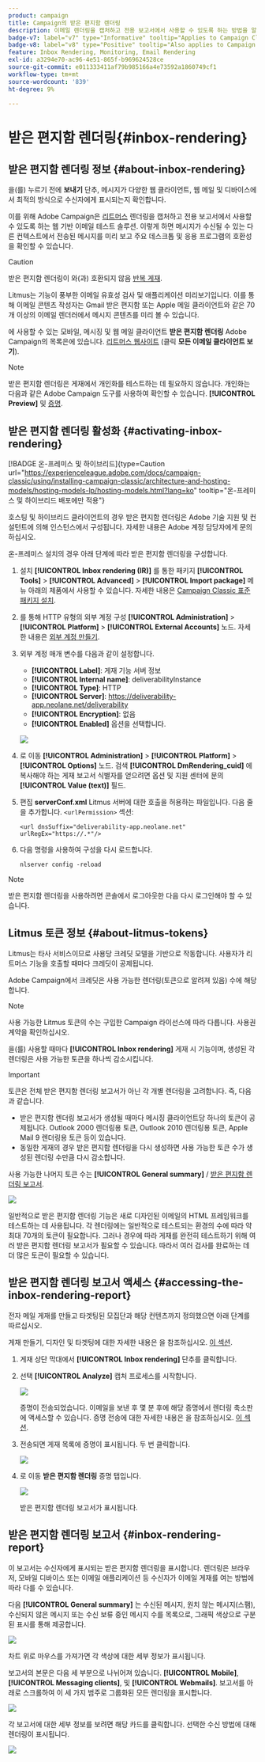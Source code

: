 ```yaml
---
product: campaign
title: Campaign의 받은 편지함 렌더링
description: 이메일 렌더링을 캡처하고 전용 보고서에서 사용할 수 있도록 하는 방법을 알아봅니다
badge-v7: label="v7" type="Informative" tooltip="Applies to Campaign Classic v7"
badge-v8: label="v8" type="Positive" tooltip="Also applies to Campaign v8"
feature: Inbox Rendering, Monitoring, Email Rendering
exl-id: a3294e70-ac96-4e51-865f-b969624528ce
source-git-commit: e011333411af79b985166a4e73592a1860749cf1
workflow-type: tm+mt
source-wordcount: '839'
ht-degree: 9%

---
```


# 받은 편지함 렌더링{#inbox-rendering}



## 받은 편지함 렌더링 정보 {#about-inbox-rendering}

을(를) 누르기 전에 **보내기** 단추, 메시지가 다양한 웹 클라이언트, 웹 메일 및 디바이스에서 최적의 방식으로 수신자에게 표시되는지 확인합니다.

이를 위해 Adobe Campaign은 [리트머스](https://litmus.com/email-testing) 렌더링을 캡처하고 전용 보고서에서 사용할 수 있도록 하는 웹 기반 이메일 테스트 솔루션. 이렇게 하면 메시지가 수신될 수 있는 다른 컨텍스트에서 전송된 메시지를 미리 보고 주요 데스크톱 및 응용 프로그램의 호환성을 확인할 수 있습니다.

>[!CAUTION]
>받은 편지함 렌더링이 와(과) 호환되지 않음 [반복 게재](communication-channels.md#recurring-delivery).

Litmus는 기능이 풍부한 이메일 유효성 검사 및 애플리케이션 미리보기입니다. 이를 통해 이메일 콘텐츠 작성자는 Gmail 받은 편지함 또는 Apple 메일 클라이언트와 같은 70개 이상의 이메일 렌더러에서 메시지 콘텐츠를 미리 볼 수 있습니다.

에 사용할 수 있는 모바일, 메시징 및 웹 메일 클라이언트 **받은 편지함 렌더링** Adobe Campaign의 목록은에 있습니다. [리트머스 웹사이트](https://litmus.com/email-testing) (클릭 **모든 이메일 클라이언트 보기**).

>[!NOTE]
>
>받은 편지함 렌더링은 게재에서 개인화를 테스트하는 데 필요하지 않습니다. 개인화는 다음과 같은 Adobe Campaign 도구를 사용하여 확인할 수 있습니다. **[!UICONTROL Preview]** 및 [증명](steps-validating-the-delivery.md#sending-a-proof).

## 받은 편지함 렌더링 활성화 {#activating-inbox-rendering}

[!BADGE 온-프레미스 및 하이브리드]{type=Caution url="https://experienceleague.adobe.com/docs/campaign-classic/using/installing-campaign-classic/architecture-and-hosting-models/hosting-models-lp/hosting-models.html?lang=ko" tooltip="온-프레미스 및 하이브리드 배포에만 적용"}

호스팅 및 하이브리드 클라이언트의 경우 받은 편지함 렌더링은 Adobe 기술 지원 및 컨설턴트에 의해 인스턴스에서 구성됩니다. 자세한 내용은 Adobe 계정 담당자에게 문의하십시오.

온-프레미스 설치의 경우 아래 단계에 따라 받은 편지함 렌더링을 구성합니다.

1. 설치 **[!UICONTROL Inbox rendering (IR)]** 를 통한 패키지 **[!UICONTROL Tools]** > **[!UICONTROL Advanced]** > **[!UICONTROL Import package]** 메뉴 아래의 제품에서 사용할 수 있습니다. 자세한 내용은 [Campaign Classic 표준 패키지 설치](../../installation/using/installing-campaign-standard-packages.md).
1. 를 통해 HTTP 유형의 외부 계정 구성 **[!UICONTROL Administration]** > **[!UICONTROL Platform]** > **[!UICONTROL External Accounts]** 노드. 자세한 내용은 [외부 계정 만들기](../../installation/using/external-accounts.md#creating-an-external-account).
1. 외부 계정 매개 변수를 다음과 같이 설정합니다.
   * **[!UICONTROL Label]**: 게재 기능 서버 정보
   * **[!UICONTROL Internal name]**: deliverabilityInstance
   * **[!UICONTROL Type]**: HTTP
   * **[!UICONTROL Server]**: https://deliverability-app.neolane.net/deliverability
   * **[!UICONTROL Encryption]**: 없음
   * **[!UICONTROL Enabled]** 옵션을 선택합니다.

   ![](assets/s_tn_inbox_rendering_external-account.png)

1. 로 이동 **[!UICONTROL Administration]** > **[!UICONTROL Platform]** > **[!UICONTROL Options]** 노드. 검색 **[!UICONTROL DmRendering_cuid]** 에 복사해야 하는 게재 보고서 식별자를 얻으려면 옵션 및 지원 센터에 문의 **[!UICONTROL Value (text)]** 필드.
1. 편집 **serverConf.xml** Litmus 서버에 대한 호출을 허용하는 파일입니다. 다음 줄을 추가합니다. `<urlPermission>` 섹션:

   ```
   <url dnsSuffix="deliverability-app.neolane.net" urlRegEx="https://.*"/>
   ```

1. 다음 명령을 사용하여 구성을 다시 로드합니다.

   ```
   nlserver config -reload
   ```

>[!NOTE]
>
>받은 편지함 렌더링을 사용하려면 콘솔에서 로그아웃한 다음 다시 로그인해야 할 수 있습니다.

## Litmus 토큰 정보 {#about-litmus-tokens}

Litmus는 타사 서비스이므로 사용당 크레딧 모델을 기반으로 작동합니다. 사용자가 리트머스 기능을 호출할 때마다 크레딧이 공제됩니다.

Adobe Campaign에서 크레딧은 사용 가능한 렌더링(토큰으로 알려져 있음) 수에 해당합니다.

>[!NOTE]
>
>사용 가능한 Litmus 토큰의 수는 구입한 Campaign 라이선스에 따라 다릅니다. 사용권 계약을 확인하십시오.

을(를) 사용할 때마다 **[!UICONTROL Inbox rendering]** 게재 시 기능이며, 생성된 각 렌더링은 사용 가능한 토큰을 하나씩 감소시킵니다.

>[!IMPORTANT]
>
>토큰은 전체 받은 편지함 렌더링 보고서가 아닌 각 개별 렌더링을 고려합니다. 즉, 다음과 같습니다.
>
>* 받은 편지함 렌더링 보고서가 생성될 때마다 메시징 클라이언트당 하나의 토큰이 공제됩니다. Outlook 2000 렌더링용 토큰, Outlook 2010 렌더링용 토큰, Apple Mail 9 렌더링용 토큰 등이 있습니다.
>* 동일한 게재의 경우 받은 편지함 렌더링을 다시 생성하면 사용 가능한 토큰 수가 생성된 렌더링 수만큼 다시 감소합니다.
>


사용 가능한 나머지 토큰 수는 **[!UICONTROL General summary]** / [받은 편지함 렌더링 보고서](#inbox-rendering-report).

![](assets/s_tn_inbox_rendering_tokens.png)

일반적으로 받은 편지함 렌더링 기능은 새로 디자인된 이메일의 HTML 프레임워크를 테스트하는 데 사용됩니다. 각 렌더링에는 일반적으로 테스트되는 환경의 수에 따라 약 최대 70개의 토큰이 필요합니다. 그러나 경우에 따라 게재를 완전히 테스트하기 위해 여러 받은 편지함 렌더링 보고서가 필요할 수 있습니다. 따라서 여러 검사를 완료하는 데 더 많은 토큰이 필요할 수 있습니다.

## 받은 편지함 렌더링 보고서 액세스 {#accessing-the-inbox-rendering-report}

전자 메일 게재를 만들고 타겟팅된 모집단과 해당 컨텐츠까지 정의했으면 아래 단계를 따르십시오.

게재 만들기, 디자인 및 타겟팅에 대한 자세한 내용은 을 참조하십시오. [이 섹션](about-email-channel.md).

1. 게재 상단 막대에서 **[!UICONTROL Inbox rendering]** 단추를 클릭합니다.
1. 선택 **[!UICONTROL Analyze]** 캡처 프로세스를 시작합니다.

   ![](assets/s_tn_inbox_rendering_button.png)

   증명이 전송되었습니다. 이메일을 보낸 후 몇 분 후에 해당 증명에서 렌더링 축소판에 액세스할 수 있습니다. 증명 전송에 대한 자세한 내용은 을 참조하십시오. [이 섹션](steps-validating-the-delivery.md#sending-a-proof).

1. 전송되면 게재 목록에 증명이 표시됩니다. 두 번 클릭합니다.

   ![](assets/s_tn_inbox_rendering_delivery_list.png)

1. 로 이동 **받은 편지함 렌더링** 증명 탭입니다.

   ![](assets/s_tn_inbox_rendering_tab.png)

   받은 편지함 렌더링 보고서가 표시됩니다.

## 받은 편지함 렌더링 보고서 {#inbox-rendering-report}

이 보고서는 수신자에게 표시되는 받은 편지함 렌더링을 표시합니다. 렌더링은 브라우저, 모바일 디바이스 또는 이메일 애플리케이션 등 수신자가 이메일 게재를 여는 방법에 따라 다를 수 있습니다.

다음 **[!UICONTROL General summary]** 는 수신된 메시지, 원치 않는 메시지(스팸), 수신되지 않은 메시지 또는 수신 보류 중인 메시지 수를 목록으로, 그래픽 색상으로 구분된 표시를 통해 제공합니다.

![](assets/s_tn_inbox_rendering_summary.png)

차트 위로 마우스를 가져가면 각 색상에 대한 세부 정보가 표시됩니다.

보고서의 본문은 다음 세 부분으로 나뉘어져 있습니다. **[!UICONTROL Mobile]**, **[!UICONTROL Messaging clients]**, 및 **[!UICONTROL Webmails]**. 보고서를 아래로 스크롤하여 이 세 가지 범주로 그룹화된 모든 렌더링을 표시합니다.

![](assets/s_tn_inbox_rendering_report.png)

각 보고서에 대한 세부 정보를 보려면 해당 카드를 클릭합니다. 선택한 수신 방법에 대해 렌더링이 표시됩니다.

![](assets/s_tn_inbox_rendering_example.png)
